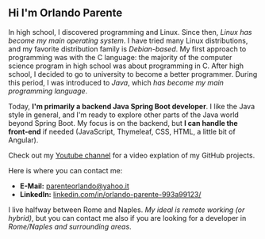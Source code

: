 ## Hi I'm Orlando Parente 
In high school, I discovered programming and Linux. Since then, *Linux has become my main operating system*. I have tried many Linux distributions, and my favorite distribution family is *Debian-based*. My first approach to programming was with the C language: the majority of the computer science program in high school was about programming in C. After high school, I decided to go to university to become a better programmer. During this period, I was introduced to *Java*, which *has become my main programming language*.  

Today, **I'm primarily a backend Java Spring Boot developer**. I like the Java style in general, and I'm ready to explore other parts of the Java world beyond Spring Boot. My focus is on the backend, but **I can handle the front-end** if needed (JavaScript, Thymeleaf, CSS, HTML, a little bit of Angular).  

Check out my [Youtube channel](https://www.youtube.com/@OrlandoParente-xu1lb) for a video explation of my GitHub projects.

Here is where you can contact me:  
- **E-Mail:** parenteorlando@yahoo.it
- **LinkedIn:** [linkedin.com/in/orlando-parente-993a99123/](https://www.linkedin.com/in/orlando-parente-993a99123/)

I live halfway between Rome and Naples. *My ideal is remote working (or hybrid)*, but you can contact me also if you are looking for a developer in *Rome/Naples and surrounding areas*.

<!--
👋
**OrlandoParente/OrlandoParente** is a ✨ _special_ ✨ repository because its `README.md` (this file) appears on your GitHub profile.

Here are some ideas to get you started:

- 🔭 I’m currently working on ...
- 🌱 I’m currently learning ...
- 👯 I’m looking to collaborate on ...
- 🤔 I’m looking for help with ...
- 💬 Ask me about ...
- 📫 How to reach me: ...
- 😄 Pronouns: ...
- ⚡ Fun fact: ...
-->
